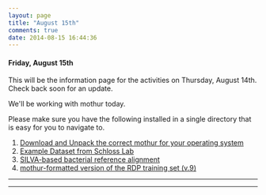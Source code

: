 ```yaml
---
layout: page
title: "August 15th"
comments: true
date: 2014-08-15 16:44:36
---
```


#### Friday, August 15th

This will be the information page for the activities on Thursday, August 14th.  Check back soon for an update.

We'll be working with mothur today.  

Please make sure you have the following installed in a single directory that is easy for you to navigate to.

1. [Download and Unpack the correct mothur for your operating system](http://www.mothur.org/wiki/Download_mothur)
2. [Example Dataset from Schloss Lab](http://www.mothur.org/w/images/d/d6/MiSeqSOPData.zip)
3. [SILVA-based bacterial reference alignment](http://www.mothur.org/w/images/9/98/Silva.bacteria.zip)
4. [mothur-formatted version of the RDP training set (v.9)](http://www.mothur.org/w/images/5/59/Trainset9_032012.pds.zip)

-----------------------------------------------
-----------------------------------------------
